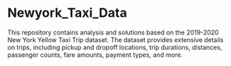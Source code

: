 # Newyork_Taxi_Data
This repository contains analysis and solutions based on the 2019-2020 New York Yellow Taxi Trip dataset. The dataset provides extensive details on trips, including pickup and dropoff locations, trip durations, distances, passenger counts, fare amounts, payment types, and more.
